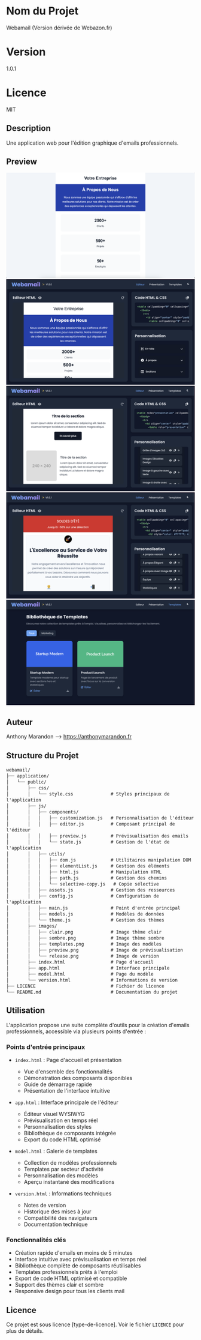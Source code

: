 # Nom du Projet
Webamail (Version dérivée de Webazon.fr)

# Version
1.0.1

# Licence
MIT

## Description
Une application web pour l'édition graphique d'emails professionnels.

## Preview
![Preview](./application/public/images/release.png)
![Preview](./application/public/images/preview.png)
![Preview](./application/public/images/sombre.png)
![Preview](./application/public/images/clair.png)
![Preview](./application/public/images/templates.png)

## Auteur
Anthony Marandon --> https://anthonymarandon.fr

## Structure du Projet
```
webamail/
├── application/
│   └── public/
│       ├── css/
│       │   └── style.css              # Styles principaux de l'application
│       ├── js/
│       │   ├── components/
│       │   │   ├── customization.js   # Personnalisation de l'éditeur
│       │   │   ├── editor.js          # Composant principal de l'éditeur
│       │   │   ├── preview.js         # Prévisualisation des emails
│       │   │   └── state.js           # Gestion de l'état de l'application
│       │   ├── utils/
│       │   │   ├── dom.js             # Utilitaires manipulation DOM
│       │   │   ├── elementList.js     # Gestion des éléments
│       │   │   ├── html.js            # Manipulation HTML
│       │   │   ├── path.js            # Gestion des chemins
│       │   │   └── selective-copy.js   # Copie sélective
│       │   ├── assets.js              # Gestion des ressources
│       │   ├── config.js              # Configuration de l'application
│       │   ├── main.js                # Point d'entrée principal
│       │   ├── models.js              # Modèles de données
│       │   └── theme.js               # Gestion des thèmes
│       ├── images/
│       │   ├── clair.png              # Image thème clair
│       │   ├── sombre.png             # Image thème sombre
│       │   ├── templates.png          # Image des modèles
│       │   ├── preview.png            # Image de prévisualisation
│       │   └── release.png            # Image de version
│       ├── index.html                 # Page d'accueil
│       ├── app.html                   # Interface principale
│       ├── model.html                 # Page du modèle
│       └── version.html               # Informations de version
├── LICENCE                            # Fichier de licence
└── README.md                          # Documentation du projet
```

## Utilisation

L'application propose une suite complète d'outils pour la création d'emails professionnels, accessible via plusieurs points d'entrée :

### Points d'entrée principaux

- `index.html` : Page d'accueil et présentation
  - Vue d'ensemble des fonctionnalités
  - Démonstration des composants disponibles
  - Guide de démarrage rapide
  - Présentation de l'interface intuitive

- `app.html` : Interface principale de l'éditeur
  - Éditeur visuel WYSIWYG
  - Prévisualisation en temps réel
  - Personnalisation des styles
  - Bibliothèque de composants intégrée
  - Export du code HTML optimisé

- `model.html` : Galerie de templates
  - Collection de modèles professionnels
  - Templates par secteur d'activité
  - Personnalisation des modèles
  - Aperçu instantané des modifications

- `version.html` : Informations techniques
  - Notes de version
  - Historique des mises à jour
  - Compatibilité des navigateurs
  - Documentation technique

### Fonctionnalités clés

- Création rapide d'emails en moins de 5 minutes
- Interface intuitive avec prévisualisation en temps réel
- Bibliothèque complète de composants réutilisables
- Templates professionnels prêts à l'emploi
- Export de code HTML optimisé et compatible
- Support des thèmes clair et sombre
- Responsive design pour tous les clients mail

## Licence
Ce projet est sous licence [type-de-licence]. Voir le fichier `LICENCE` pour plus de détails.

